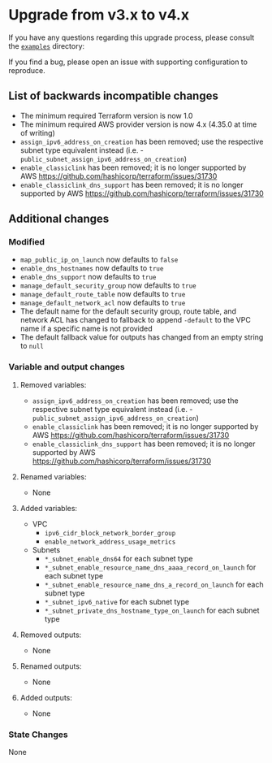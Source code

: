 # Upgrade from v3.x to v4.x

If you have any questions regarding this upgrade process, please consult the [`examples`](https://github.com/terraform-aws-modules/terraform-aws-vpc/tree/master/examples/) directory:

If you find a bug, please open an issue with supporting configuration to reproduce.

## List of backwards incompatible changes

- The minimum required Terraform version is now 1.0
- The minimum required AWS provider version is now 4.x (4.35.0 at time of writing)
- `assign_ipv6_address_on_creation` has been removed; use the respective subnet type equivalent instead (i.e. - `public_subnet_assign_ipv6_address_on_creation`)
- `enable_classiclink` has been removed; it is no longer supported by AWS https://github.com/hashicorp/terraform/issues/31730
- `enable_classiclink_dns_support` has been removed; it is no longer supported by AWS https://github.com/hashicorp/terraform/issues/31730

## Additional changes

### Modified

- `map_public_ip_on_launch` now defaults to `false`
- `enable_dns_hostnames` now defaults to `true`
- `enable_dns_support` now defaults to `true`
- `manage_default_security_group` now defaults to `true`
- `manage_default_route_table` now defaults to `true`
- `manage_default_network_acl` now defaults to `true`
- The default name for the default security group, route table, and network ACL has changed to fallback to append `-default` to the VPC name if a specific name is not provided
- The default fallback value for outputs has changed from an empty string to `null`

### Variable and output changes

1. Removed variables:

    - `assign_ipv6_address_on_creation` has been removed; use the respective subnet type equivalent instead (i.e. - `public_subnet_assign_ipv6_address_on_creation`)
    - `enable_classiclink` has been removed; it is no longer supported by AWS https://github.com/hashicorp/terraform/issues/31730
    - `enable_classiclink_dns_support` has been removed; it is no longer supported by AWS https://github.com/hashicorp/terraform/issues/31730

2. Renamed variables:

    - None

3. Added variables:

    - VPC
      - `ipv6_cidr_block_network_border_group`
      - `enable_network_address_usage_metrics`
    - Subnets
      - `*_subnet_enable_dns64` for each subnet type
      - `*_subnet_enable_resource_name_dns_aaaa_record_on_launch` for each subnet type
      - `*_subnet_enable_resource_name_dns_a_record_on_launch` for each subnet type
      - `*_subnet_ipv6_native` for each subnet type
      - `*_subnet_private_dns_hostname_type_on_launch` for each subnet type

4. Removed outputs:

    - None

5. Renamed outputs:

    - None

6. Added outputs:

    - None

### State Changes

None
